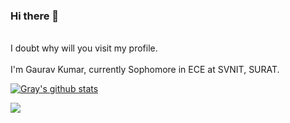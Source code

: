 ### Hi there 👋
<br>
    I doubt why will you visit my profile.
</br>
<br>
  I'm Gaurav Kumar, currently Sophomore in ECE at SVNIT, SURAT.
</br>
<!--
**GrayFlash/GrayFlash** is a ✨ _special_ ✨ repository because its `README.md` (this file) appears on your GitHub profile.

Here are some ideas to get you started:

- 🔭 I’m currently working on ...
- 🌱 I’m currently learning ...
- 👯 I’m looking to collaborate on ...
- 🤔 I’m looking for help with ...
- 💬 Ask me about ...
- 📫 How to reach me: ...
- 😄 Pronouns: ...
- ⚡ Fun fact: ...
-->



<!--
### 
[![Top Langs](https://github-readme-stats.vercel.app/api/top-langs/?username=GrayFlash)](https://github.com/GrayFlash/github-readme-stats)
### 
-->

[![Gray's github stats](https://github-readme-stats.vercel.app/api?username=GrayFlash&theme=dracula&hide=["issues"])](https://github.com/GrayFlash/github-readme-stats)

![](https://komarev.com/ghpvc/?username=GrayFlash&color=green)
